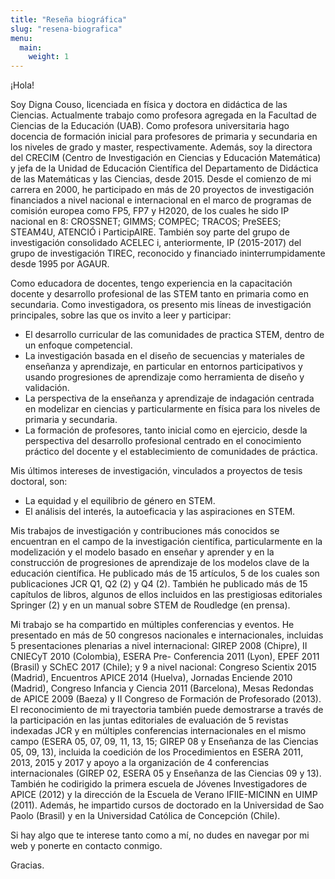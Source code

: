 ```yaml
---
title: "Reseña biográfica"
slug: "resena-biografica"
menu:
  main:
    weight: 1
---
```

¡Hola!

Soy Digna Couso, licenciada en física y doctora en didáctica de las
Ciencias. Actualmente trabajo como profesora agregada en la Facultad de
Ciencias de la Educación (UAB). Como profesora universitaria hago
docencia de formación inicial para profesores de primaria y secundaria
en los niveles de grado y master, respectivamente. Además, soy la
directora del CRECIM (Centro de Investigación en Ciencias y Educación
Matemática) y jefa de la Unidad de Educación Científica del Departamento
de Didáctica de las Matemáticas y las Ciencias, desde 2015. Desde el
comienzo de mi carrera en 2000, he participado en más de 20 proyectos de
investigación financiados a nivel nacional e internacional en el marco
de programas de comisión europea como FP5, FP7 y H2020, de los cuales he
sido IP nacional en 8: CROSSNET; GIMMS; COMPEC; TRACOS; PreSEES;
STEAM4U, ATENCIÓ i ParticipAIRE. También soy parte del grupo de
investigación consolidado ACELEC i, anteriormente, IP (2015-2017) del
grupo de investigación TIREC, reconocido y financiado
ininterrumpidamente desde 1995 por AGAUR.

Como educadora de docentes, tengo experiencia en la capacitación docente
y desarrollo profesional de las STEM tanto en primaria como en
secundaria. Como investigadora, os presento mis líneas de investigación
principales, sobre las que os invito a leer y participar:

-   El desarrollo curricular de las comunidades de practica STEM, dentro
    de un enfoque competencial.
-   La investigación basada en el diseño de secuencias y materiales de
    enseñanza y aprendizaje, en particular en entornos participativos y
    usando progresiones de aprendizaje como herramienta de diseño y
    validación.
-   La perspectiva de la enseñanza y aprendizaje de indagación centrada
    en modelizar en ciencias y particularmente en física para los
    niveles de primaria y secundaria.
-   La formación de profesores, tanto inicial como en ejercicio, desde
    la perspectiva del desarrollo profesional centrado en el
    conocimiento práctico del docente y el establecimiento de
    comunidades de práctica.

Mis últimos intereses de investigación, vinculados a proyectos de tesis
doctoral, son:

-   La equidad y el equilibrio de género en STEM.
-   El análisis del interés, la autoeficacia y las aspiraciones en STEM.

Mis trabajos de investigación y contribuciones más conocidos se
encuentran en el campo de la investigación científica, particularmente
en la modelización y el modelo basado en enseñar y aprender y en la
construcción de progresiones de aprendizaje de los modelos clave de la
educación científica. He publicado más de 15 artículos, 5 de los cuales
son publicaciones JCR Q1, Q2 (2) y Q4 (2). También he publicado más de
15 capítulos de libros, algunos de ellos incluidos en las prestigiosas
editoriales Springer (2) y en un manual sobre STEM de Roudledge (en
prensa).

Mi trabajo se ha compartido en múltiples conferencias y eventos. He
presentado en más de 50 congresos nacionales e internacionales,
incluidas 5 presentaciones plenarias a nivel internacional: GIREP 2008
(Chipre), II CNIECyT 2010 (Colombia), ESERA Pre- Conferencia 2011
(Lyon), EPEF 2011 (Brasil) y SChEC 2017 (Chile); y 9 a nivel nacional:
Congreso Scientix 2015 (Madrid), Encuentros APICE 2014 (Huelva),
Jornadas Enciende 2010 (Madrid), Congreso Infancia y Ciencia 2011
(Barcelona), Mesas Redondas de APICE 2009 (Baeza) y II Congreso de
Formación de Profesorado (2013). El reconocimiento de mi trayectoria
también puede demostrarse a través de la participación en las juntas
editoriales de evaluación de 5 revistas indexadas JCR y en múltiples
conferencias internacionales en el mismo campo (ESERA 05, 07, 09, 11,
13, 15; GIREP 08 y Enseñanza de las Ciencias 05, 09, 13), incluida la
coedición de los Procedimientos en ESERA 2011, 2013, 2015 y 2017 y apoyo
a la organización de 4 conferencias internacionales (GIREP 02, ESERA 05
y Enseñanza de las Ciencias 09 y 13). También he codirigido la primera
escuela de Jóvenes Investigadores de APICE (2012) y la dirección de la
Escuela de Verano IFIIE-MICINN en UIMP (2011). Además, he impartido
cursos de doctorado en la Universidad de Sao Paolo (Brasil) y en la
Universidad Católica de Concepción (Chile).

Si hay algo que te interese tanto como a mí, no dudes en navegar por mi
web y ponerte en contacto conmigo.

Gracias.
